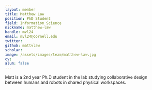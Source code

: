 ```yaml
---
layout: member
title: Matthew Law
position: PhD Student
field: Information Science
nickname: matthew-law
handle: mvl24
email: mvl24@cornell.edu
twitter:
github: mattvlaw
scholar:
image: /assets/images/team/matthew-law.jpg
cv:
alum: false
---
```

Matt is a 2nd year Ph.D student in the lab studying collaborative design between humans and robots in shared physical workspaces.
